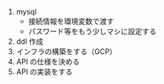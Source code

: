 1. mysql
   - 接続情報を環境変数で渡す
   - パスワード等をもう少しマシに設定する
1. ddl 作成
1. インフラの構築をする（GCP）
1. API の仕様を決める
1. API の実装をする